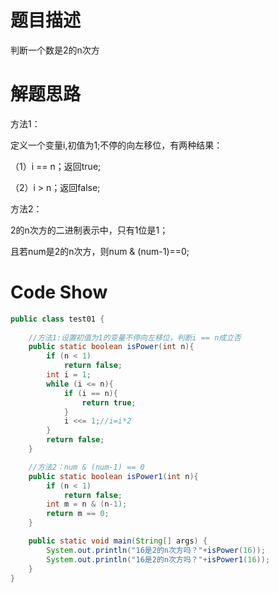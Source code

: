 # 题目描述

判断一个数是2的n次方

# 解题思路

方法1：

定义一个变量i,初值为1;不停的向左移位，有两种结果：

（1）i == n；返回true;

（2）i > n；返回false;

方法2：

2的n次方的二进制表示中，只有1位是1；

且若num是2的n次方，则num & (num-1)==0;

# Code Show

```java
public class test01 {
    
    //方法1:设置初值为1的变量不停向左移位，判断i == n成立否
    public static boolean isPower(int n){
        if (n < 1)
            return false;
        int i = 1;
        while (i <= n){
            if (i == n){
                return true;
            }
            i <<= 1;//i=i*2
        }
        return false;
    }

    //方法2：num & (num-1) == 0
    public static boolean isPower1(int n){
        if (n < 1)
            return false;
        int m = n & (n-1);
        return m == 0;
    }

    public static void main(String[] args) {
        System.out.println("16是2的n次方吗？"+isPower(16));
        System.out.println("16是2的n次方吗？"+isPower1(16));
    }
}
```

